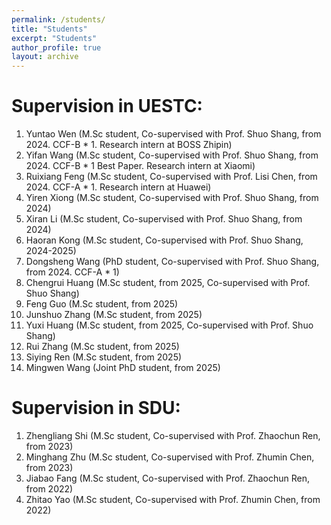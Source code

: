 ```yaml
---
permalink: /students/
title: "Students"
excerpt: "Students"
author_profile: true
layout: archive
---
```


# Supervision in UESTC:

1. Yuntao Wen (M.Sc student, Co-supervised with Prof. Shuo Shang, from 2024. CCF-B * 1. Research intern at BOSS Zhipin)
2. Yifan Wang (M.Sc student, Co-supervised with Prof. Shuo Shang, from 2024. CCF-B * 1 Best Paper. Research intern at Xiaomi)
3. Ruixiang Feng (M.Sc student, Co-supervised with Prof. Lisi Chen, from 2024. CCF-A * 1. Research intern at Huawei)
4. Yiren Xiong (M.Sc student, Co-supervised with Prof. Shuo Shang, from 2024)
5. Xiran Li (M.Sc student, Co-supervised with Prof. Shuo Shang, from 2024)
6. Haoran Kong (M.Sc student, Co-supervised with Prof. Shuo Shang, 2024-2025)
7. Dongsheng Wang (PhD student, Co-supervised with Prof. Shuo Shang, from 2024. CCF-A * 1)
8. Chengrui Huang (M.Sc student, from 2025, Co-supervised with Prof. Shuo Shang)
9. Feng Guo (M.Sc student, from 2025)
10. Junshuo Zhang (M.Sc student, from 2025)
11. Yuxi Huang (M.Sc student, from 2025, Co-supervised with Prof. Shuo Shang)
12. Rui Zhang (M.Sc student, from 2025)
13. Siying Ren (M.Sc student, from 2025)
14. Mingwen Wang (Joint PhD student, from 2025)


# Supervision in SDU:

1. Zhengliang Shi (M.Sc student, Co-supervised with Prof. Zhaochun Ren, from 2023)
2. Minghang Zhu (M.Sc student, Co-supervised with Prof. Zhumin Chen, from 2023)
3. Jiabao Fang (M.Sc student, Co-supervised with Prof. Zhaochun Ren, from 2022)
4. Zhitao Yao (M.Sc student, Co-supervised with Prof. Zhumin Chen, from 2022)
